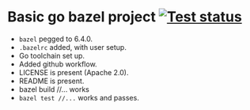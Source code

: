 # Basic go bazel project [![Test status](https://github.com/filmil/bazel-go-basic/workflows/Test/badge.svg)](https://github.com/filmil/bazel-go-basic/workflows/Test/badge.svg)

- `bazel` pegged to 6.4.0.
- `.bazelrc` added, with user setup.
- Go toolchain set up.
- Added github workflow.
- LICENSE is present (Apache 2.0).
- README is present.
- bazel build //... works
- `bazel test //...` works and passes.
